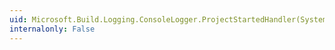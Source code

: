 ```yaml
---
uid: Microsoft.Build.Logging.ConsoleLogger.ProjectStartedHandler(System.Object,Microsoft.Build.Framework.ProjectStartedEventArgs)
internalonly: False
---
```

